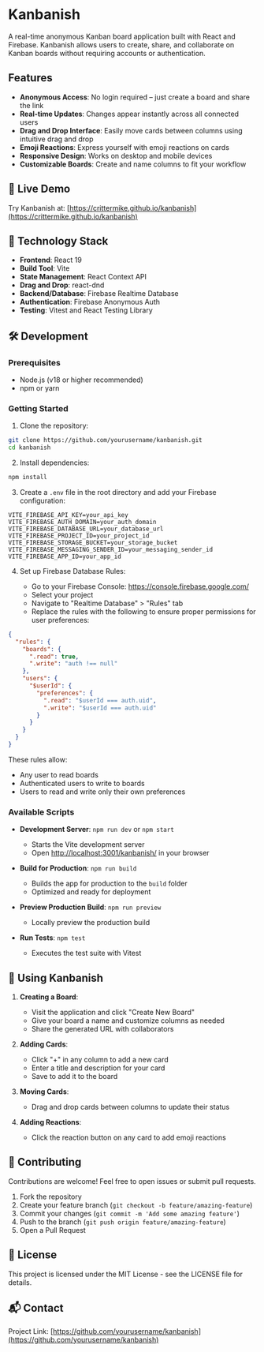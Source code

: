 # Kanbanish

A real-time anonymous Kanban board application built with React and Firebase. Kanbanish allows users to create, share, and collaborate on Kanban boards without requiring accounts or authentication.

## Features

- **Anonymous Access**: No login required – just create a board and share the link
- **Real-time Updates**: Changes appear instantly across all connected users
- **Drag and Drop Interface**: Easily move cards between columns using intuitive drag and drop
- **Emoji Reactions**: Express yourself with emoji reactions on cards
- **Responsive Design**: Works on desktop and mobile devices
- **Customizable Boards**: Create and name columns to fit your workflow

## 🚀 Live Demo

Try Kanbanish at: [https://crittermike.github.io/kanbanish](https://crittermike.github.io/kanbanish)

## 🔧 Technology Stack

- **Frontend**: React 19
- **Build Tool**: Vite
- **State Management**: React Context API
- **Drag and Drop**: react-dnd
- **Backend/Database**: Firebase Realtime Database
- **Authentication**: Firebase Anonymous Auth
- **Testing**: Vitest and React Testing Library

## 🛠️ Development

### Prerequisites

- Node.js (v18 or higher recommended)
- npm or yarn

### Getting Started

1. Clone the repository:

```bash
git clone https://github.com/yourusername/kanbanish.git
cd kanbanish
```

2. Install dependencies:

```bash
npm install
```

3. Create a `.env` file in the root directory and add your Firebase configuration:

```
VITE_FIREBASE_API_KEY=your_api_key
VITE_FIREBASE_AUTH_DOMAIN=your_auth_domain
VITE_FIREBASE_DATABASE_URL=your_database_url
VITE_FIREBASE_PROJECT_ID=your_project_id
VITE_FIREBASE_STORAGE_BUCKET=your_storage_bucket
VITE_FIREBASE_MESSAGING_SENDER_ID=your_messaging_sender_id
VITE_FIREBASE_APP_ID=your_app_id
```

4. Set up Firebase Database Rules:

   - Go to your Firebase Console: https://console.firebase.google.com/
   - Select your project
   - Navigate to "Realtime Database" > "Rules" tab
   - Replace the rules with the following to ensure proper permissions for user preferences:

```json
{
  "rules": {
    "boards": {
      ".read": true,
      ".write": "auth !== null"
    },
    "users": {
      "$userId": {
        "preferences": {
          ".read": "$userId === auth.uid",
          ".write": "$userId === auth.uid"
        }
      }
    }
  }
}
```

These rules allow:
- Any user to read boards
- Authenticated users to write to boards
- Users to read and write only their own preferences

### Available Scripts

- **Development Server**: `npm run dev` or `npm start`
  - Starts the Vite development server
  - Open [http://localhost:3001/kanbanish/](http://localhost:3001/kanbanish/) in your browser

- **Build for Production**: `npm run build`
  - Builds the app for production to the `build` folder
  - Optimized and ready for deployment

- **Preview Production Build**: `npm run preview`
  - Locally preview the production build

- **Run Tests**: `npm test`
  - Executes the test suite with Vitest

## 📱 Using Kanbanish

1. **Creating a Board**:
   - Visit the application and click "Create New Board"
   - Give your board a name and customize columns as needed
   - Share the generated URL with collaborators

2. **Adding Cards**:
   - Click "+" in any column to add a new card
   - Enter a title and description for your card
   - Save to add it to the board

3. **Moving Cards**:
   - Drag and drop cards between columns to update their status

4. **Adding Reactions**:
   - Click the reaction button on any card to add emoji reactions

## 🤝 Contributing

Contributions are welcome! Feel free to open issues or submit pull requests.

1. Fork the repository
2. Create your feature branch (`git checkout -b feature/amazing-feature`)
3. Commit your changes (`git commit -m 'Add some amazing feature'`)
4. Push to the branch (`git push origin feature/amazing-feature`)
5. Open a Pull Request

## 📄 License

This project is licensed under the MIT License - see the LICENSE file for details.

## 📬 Contact

Project Link: [https://github.com/yourusername/kanbanish](https://github.com/yourusername/kanbanish)
